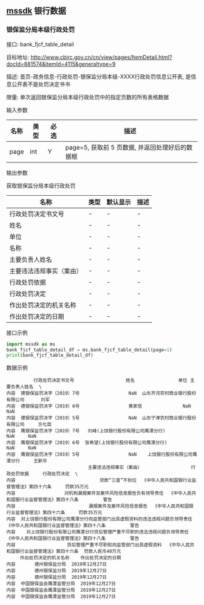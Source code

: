 ## [mssdk](https://github.com/akfamily/mssdk) 银行数据

### 银保监分局本级行政处罚

接口: bank_fjcf_table_detail

目标地址: http://www.cbirc.gov.cn/cn/view/pages/ItemDetail.html?docId=881574&itemId=4115&generaltype=9

描述: 首页-政务信息-行政处罚-银保监分局本级-XXXX行政处罚信息公开表, 是信息公开表不是处罚决定书书

限量: 单次返回银保监分局本级行政处罚中的指定页数的所有表格数据

输入参数

| 名称   | 类型 | 必选 | 描述                                                                              |
| -------- | ---- | ---- | --- |
| page | int  | Y    |  page=5, 获取前 5 页数据, 并返回处理好后的数据框|

输出参数

获取银保监分局本级行政处罚

| 名称          | 类型 | 默认显示 | 描述           |
| --------------- | ----- | -------- | ---------------- |
| 行政处罚决定书文号      | -   | -        | -  |  
| 姓名      | -   | -        | -  |  
| 单位      | -   | -        | -  |  
| 名称      | -   | -        | -  |  
| 主要负责人姓名      | -   | -        | -  |  
| 主要违法违规事实（案由）      | -   | -        | -  |  
| 行政处罚依据      | -   | -        | -  |  
| 行政处罚决定      | -   | -        | -  |  
| 作出处罚决定的机关名称      | -   | -        | -  |  
| 作出处罚决定的日期      | -   | -        | -  |  

接口示例

```python
import mssdk as ms
bank_fjcf_table_detail_df = ms.bank_fjcf_table_detail(page=1)
print(bank_fjcf_table_detail_df)
```

数据示例
```
          行政处罚决定书文号                   姓名                单位 主要负责人姓名  \
内容  德银保监罚决字〔2019〕7号                  NaN  山东齐河农村商业银行股份有限公司      刘军   
内容  德银保监罚决字〔2019〕6号                  黄家信               NaN     NaN   
内容  德银保监罚决字〔2019〕5号                  NaN  山东宁津农村商业银行股份有限公司     方化臣   
内容  鹰银保监罚决字〔2019〕7号   刘峰(上饶银行股份有限公司鹰潭分行)               NaN     NaN   
内容  鹰银保监罚决字〔2019〕6号  张希望(上饶银行股份有限公司鹰潭分行)               NaN     NaN   
内容  鹰银保监罚决字〔2019〕5号                  NaN    上饶银行股份有限公司鹰潭分行     王新华   
                              主要违法违规事实（案由）                  行政处罚依据     行政处罚决定  \
内容                               贷款“三查”不到位  《中华人民共和国银行业监督管理法》第四十六条     罚款35万元   
内容                  对机构漏报案件及案件风险信息报告负有领导责任  《中华人民共和国银行业监督管理法》第四十八条         警告   
内容                           漏报案件及案件风险信息报告  《中华人民共和国银行业监督管理法》第四十六条     罚款35万元   
内容  对上饶银行股份有限公司鹰潭分行向监管部门出具虚假资料的违法违规问题负领导责任  《中华人民共和国银行业监督管理法》第四十八条         警告   
内容    对上饶银行股份有限公司鹰潭分行贷后管理严重不尽职的违法违规问题负领导责任  《中华人民共和国银行业监督管理法》第四十八条         警告   
内容                   贷后管理严重不尽职和向监管部门出具虚假资料  《中华人民共和国银行业监督管理法》第四十六条  罚款人民币40万元   
     作出处罚决定的机关名称    作出处罚决定的日期  
内容       德州银保监分局  2019年12月27日  
内容       德州银保监分局  2019年12月27日  
内容       德州银保监分局  2019年12月27日  
内容  中国银保监会鹰潭监管分局  2019年12月27日  
内容  中国银保监会鹰潭监管分局  2019年12月27日  
内容  中国银保监会鹰潭监管分局  2019年12月27日  
```
